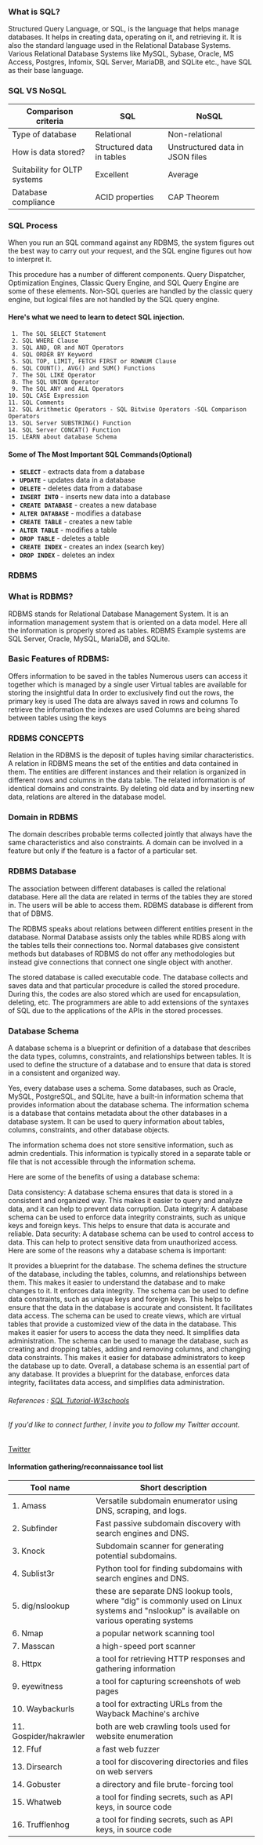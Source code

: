 
### What is SQL?

Structured Query Language, or SQL, is the language that helps manage databases. It helps in creating data, operating on it, and retrieving it. It is also the standard language used in the Relational Database Systems. Various Relational Database Systems like MySQL, Sybase, Oracle, MS Access, Postgres, Infomix, SQL Server, MariaDB, and SQLite etc., have SQL as their base language.

### SQL VS NoSQL
| Comparison criteria | SQL | NoSQL |
|----------------------|---------------------|--------------------|
|Type of database | Relational | Non-relational|
|How is data stored? | Structured data in tables | Unstructured data in JSON files|
|Suitability for OLTP systems | Excellent | Average|
|Database compliance | ACID properties | CAP Theorem|

### SQL Process

When you run an SQL command against any RDBMS, the system figures out the best way to carry out your request, and the SQL engine figures out how to interpret it.

This procedure has a number of different components. Query Dispatcher, Optimization Engines, Classic Query Engine, and SQL Query Engine are some of these elements. Non-SQL queries are handled by the classic query engine, but logical files are not handled by the SQL query engine.


#### Here's what we need to learn to detect SQL injection.

     1. The SQL SELECT Statement
     2. SQL WHERE Clause
     3. SQL AND, OR and NOT Operators
     4. SQL ORDER BY Keyword
     5. SQL TOP, LIMIT, FETCH FIRST or ROWNUM Clause
     6. SQL COUNT(), AVG() and SUM() Functions
     7. The SQL LIKE Operator
     8. The SQL UNION Operator
     9. The SQL ANY and ALL Operators
    10. SQL CASE Expression
    11. SQL Comments
    12. SQL Arithmetic Operators - SQL Bitwise Operators -SQL Comparison Operators
    13. SQL Server SUBSTRING() Function
    14. SQL Server CONCAT() Function
    15. LEARN about database Schema
    
#### Some of The Most Important SQL Commands(Optional)

- **`SELECT`** - extracts data from a database
- **`UPDATE`** - updates data in a database
- **`DELETE`** - deletes data from a database
- **`INSERT INTO`** - inserts new data into a database
- **`CREATE DATABASE`** - creates a new database
- **`ALTER DATABASE`** - modifies a database
- **`CREATE TABLE`** - creates a new table
- **`ALTER TABLE`** - modifies a table
- **`DROP TABLE`** - deletes a table
- **`CREATE INDEX`** - creates an index (search key)
- **`DROP INDEX`** - deletes an index


### RDBMS
### What is RDBMS?
RDBMS stands for Relational Database Management System. It is an information management system that is oriented on a data model. Here all the information is properly stored as tables. RDBMS Example systems are SQL Server, Oracle, MySQL, MariaDB, and SQLite.

### Basic Features of RDBMS:
Offers information to be saved in the tables
Numerous users can access it together which is managed by a single user
Virtual tables are available for storing the insightful data
In order to exclusively find out the rows, the primary key is used
The data are always saved in rows and columns
To retrieve the information the indexes are used
Columns are being shared between tables using the keys

### RDBMS CONCEPTS
Relation in the RDBMS is the deposit of tuples having similar characteristics. A relation in RDBMS means the set of the entities and data contained in them. The entities are different instances and their relation is organized in different rows and columns in the data table.  The related information is of identical domains and constraints. By deleting old data and by inserting new data, relations are altered in the database model.

### Domain in RDBMS
The domain describes probable terms collected jointly that always have the same characteristics and also constraints. A domain can be involved in a feature but only if the feature is a factor of a particular set.

### RDBMS Database
The association between different databases is called the relational database. Here all the data are related in terms of the tables they are stored in. The users will be able to access them. RDBMS database is different from that of DBMS.

The RDBMS speaks about relations between different entities present in the database. Normal Database assists only the tables while RDBS along with the tables tells their connections too. Normal databases give consistent methods but databases of RDBMS do not offer any methodologies but instead give connections that connect one single object with another.

The stored database is called executable code. The database collects and saves data and that particular procedure is called the stored procedure. During this, the codes are also stored which are used for encapsulation, deleting, etc. The programmers are able to add extensions of the syntaxes of SQL due to the applications of the APIs in the stored processes.

### Database Schema
A database schema is a blueprint or definition of a database that describes the data types, columns, constraints, and relationships between tables. It is used to define the structure of a database and to ensure that data is stored in a consistent and organized way.

Yes, every database uses a schema. Some databases, such as Oracle, MySQL, PostgreSQL, and SQLite, have a built-in information schema that provides information about the database schema. The information schema is a database that contains metadata about the other databases in a database system. It can be used to query information about tables, columns, constraints, and other database objects.

The information schema does not store sensitive information, such as admin credentials. This information is typically stored in a separate table or file that is not accessible through the information schema.

Here are some of the benefits of using a database schema:

Data consistency: A database schema ensures that data is stored in a consistent and organized way. This makes it easier to query and analyze data, and it can help to prevent data corruption.
Data integrity: A database schema can be used to enforce data integrity constraints, such as unique keys and foreign keys. This helps to ensure that data is accurate and reliable.
Data security: A database schema can be used to control access to data. This can help to protect sensitive data from unauthorized access.
Here are some of the reasons why a database schema is important:

It provides a blueprint for the database. The schema defines the structure of the database, including the tables, columns, and relationships between them. This makes it easier to understand the database and to make changes to it.
It enforces data integrity. The schema can be used to define data constraints, such as unique keys and foreign keys. This helps to ensure that the data in the database is accurate and consistent.
It facilitates data access. The schema can be used to create views, which are virtual tables that provide a customized view of the data in the database. This makes it easier for users to access the data they need.
It simplifies data administration. The schema can be used to manage the database, such as creating and dropping tables, adding and removing columns, and changing data constraints. This makes it easier for database administrators to keep the database up to date.
Overall, a database schema is an essential part of any database. It provides a blueprint for the database, enforces data integrity, facilitates data access, and simplifies data administration.

###### References : [SQL Tutorial-W3schools](https://www.w3schools.com/sql/)


###### If you'd like to connect further, I invite you to follow my Twitter account.

[Twitter](https://twitter.com/nazmul_ethi)



#### Information gathering/reconnaissance tool list


| Tool name | Short description|
|-------------------------|-----------------------------------------|
|1. Amass|Versatile subdomain enumerator using DNS, scraping, and logs.|
|2. Subfinder|Fast passive subdomain discovery with search engines and DNS.|
|3. Knock|Subdomain scanner for generating potential subdomains.|
|4. Sublist3r|Python tool for finding subdomains with search engines and DNS.|
|5. dig/nslookup|these are separate DNS lookup tools, where "dig" is commonly used on Linux systems and "nslookup" is available on various operating systems|
|6. Nmap|a popular network scanning tool|
|7. Masscan|a high-speed port scanner|
|8. Httpx|a tool for retrieving HTTP responses and gathering information|
|9. eyewitness|a tool for capturing screenshots of web pages|
|10. Waybackurls|a tool for extracting URLs from the Wayback Machine's archive|
|11. Gospider/hakrawler|both are web crawling tools used for website enumeration|
|12. Ffuf|a fast web fuzzer|
|13. Dirsearch|a tool for discovering directories and files on web servers|
|14. Gobuster|a directory and file brute-forcing tool|
|15. Whatweb|a tool for finding secrets, such as API keys, in source code|
|16. Trufflenhog|a tool for finding secrets, such as API keys, in source code|












